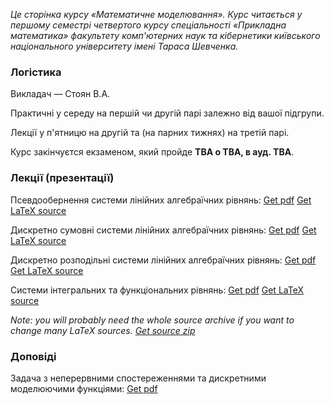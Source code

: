 <i class="text-muted">Це сторінка курсу &laquo;Математичне моделювання&raquo;. Курс читається у першому семестрі четвертого курсу спеціальності &laquo;Прикладна математика&raquo; факультету комп'ютерних наук та кібернетики київського національного університету імені Тараса Шевченка.</i>

<div class="mt-2 mb-2 pl-3 pr-3 pb-2 pt-2 border border-primary rounded bg-white">
    <h3 class="text-primary">Логістика</h3>
    <p>
        Викладач &mdash; Стоян В.А.
    </p>
    <p>
        Практичні у середу на першій чи другій парі залежно від вашої підгрупи.
    </p>
    <p>
        Лекції у п'ятницю на другій та (на парних тижнях) на третій парі.
    </p>
    <p>
        Курс закінчуєтся екзаменом, який пройде <b class="text-danger">TBA о TBA, в ауд. TBA</b>.
    </p>
    <!-- Посібник: [pdf](Посібник-17.pdf) -->
</div>

<div class="mt-2 mb-2 pl-3 pr-3 pb-2 pt-2 border border-primary rounded bg-white">
    <h3 class="text-primary">Лекції (презентації)</h3>
    <p>
        Псевдообернення системи лінійних алгебраїчних рівнянь: <a class="badge badge-success" href="lectures/Стоян,%20перша%20лекція.pdf">Get pdf</a> <a class="badge badge-info" href="lectures/01.tex">Get LaTeX source</a>
    </p>
    <p>
        Дискретно сумовні системи лінійних алгебраїчних рівнянь: <a class="badge badge-success" href="lectures/Стоян,%20друга%20лекція.pdf">Get pdf</a> <a class="badge badge-info" href="lectures/02.tex">Get LaTeX source</a>
    </p>
    <p>
        Дискретно розподільні системи лінійних алгебраїчних рівнянь: <a class="badge badge-success" href="lectures/Стоян,%20третя%20лекція.pdf">Get pdf</a> <a class="badge badge-info" href="lectures/03.tex">Get LaTeX source</a>
    </p>
    <p>
        Системи інтегральних та функціональних рівнянь: <a class="badge badge-success" href="lectures/Стоян,%20четверта%20лекція.pdf">Get pdf</a> <a class="badge badge-info" href="lectures/04.tex">Get LaTeX source</a>
    </p>
    <p>
        <i class="text-muted">Note: you will probably need the whole source archive if you want to change many LaTeX sources. <a class="badge badge-info" href="lectures/all.zip">Get source zip</a></i>
    </p>
</div>

<div class="mt-2 mb-2 pl-3 pr-3 pb-2 pt-2 border border-primary rounded bg-white">
    <h3 class="text-primary">Доповіді</h3>
    <p>
        Задача з неперервними спостереженнями та дискретними моделюючими функціями: <a class="badge badge-success" href="Стоян,%20презентація.pdf">Get pdf</a>
    </p>
</div>
